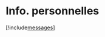 # Info. personnelles

[!include[messages](infopersonnelles.messages.autogen.md)]
















































































